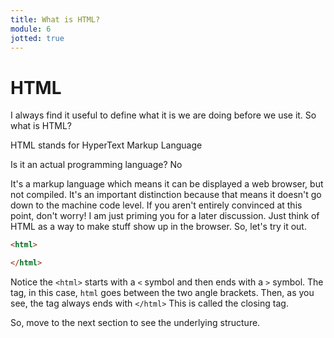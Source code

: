 ```yaml
---
title: What is HTML?
module: 6
jotted: true
---
```


# HTML

I always find it useful to define what it is we are doing before we use it.  So what is HTML?

HTML stands for HyperText Markup Language

Is it an actual programming language?  No

It's a markup language which means it can be displayed a web browser, but not compiled. It's an important distinction because that means it doesn't go down to the machine code level. If you aren't entirely convinced at this point, don't worry! I am just priming you for a later discussion.  Just think of HTML as a way to make stuff show up in the browser.  So, let's try it out.

```html
<html>

</html>
```

Notice the `<html>` starts with a `<` symbol and then ends with a `>` symbol.  The tag, in this case, `html` goes between the two angle brackets.  Then, as you see, the tag always ends with `</html>`  This is called the closing tag.

So, move to the next section to see the underlying structure.

<!-- video -->






